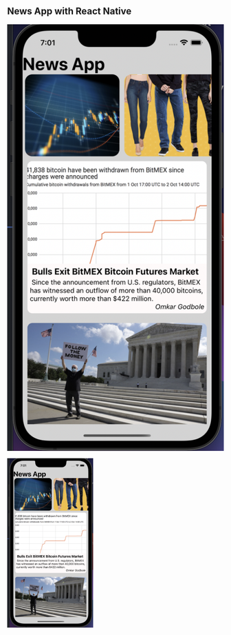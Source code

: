 ## News App with React Native

![news-app-ss](https://github.com/EmreSamurlu/React-Native-Apps/blob/main/app%20ss/news-app-ss.png)

<img src="https://github.com/EmreSamurlu/React-Native-Apps/blob/main/app%20ss/news-app-ss.png" alt="news-app-ss" style="width: 200px" />
